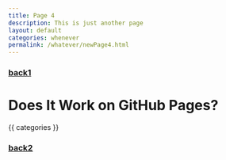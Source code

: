 ```yaml
---
title: Page 4
description: This is just another page
layout: default
categories: whenever
permalink: /whatever/newPage4.html
---
```


### [back1](../)

# Does It Work on GitHub Pages?

{{ categories }}

### [back2](../)

